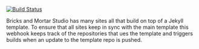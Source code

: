 [![Build Status](https://travis-ci.org/BricksandMortar/Ultron.svg?branch=master)](https://travis-ci.org/BricksandMortar/Ultron)

Bricks and Mortar Studio has many sites all that build on top of a Jekyll template. To ensure that all sites keep in sync with the main template this webhook keeps track of the repositories that ues the template and triggers builds when an update to the template repo is pushed.
